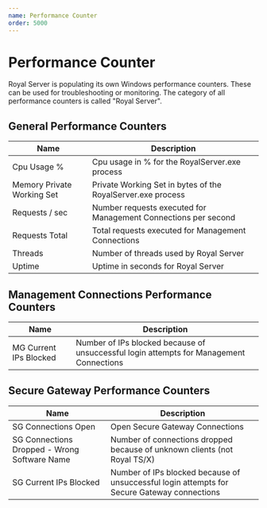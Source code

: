 ```yaml
---
name: Performance Counter
order: 5000
---
```


# Performance Counter

Royal Server is populating its own Windows performance counters. These can be used for troubleshooting or monitoring. The category of all performance counters is called "Royal Server".

## General Performance Counters

| Name                       | Description                                                    |
| -------------------------- | -------------------------------------------------------------- |
| Cpu Usage %                | Cpu usage in % for the RoyalServer.exe process                 |
| Memory Private Working Set | Private Working Set in bytes of the RoyalServer.exe process    |
| Requests / sec             | Number requests executed for Management Connections per second |
| Requests Total             | Total requests executed for Management Connections             |
| Threads                    | Number of threads used by Royal Server                         |
| Uptime                     | Uptime in seconds for Royal Server                             |

## Management Connections Performance Counters

| Name                   | Description                                                                             |
| ---------------------- | --------------------------------------------------------------------------------------- |
| MG Current IPs Blocked | Number of IPs blocked because of unsuccessful login attempts for Management Connections |

## Secure Gateway Performance Counters

| Name                                         | Description                                                                                 |
| -------------------------------------------- | ------------------------------------------------------------------------------------------- |
| SG Connections Open                          | Open Secure Gateway Connections                                                             |
| SG Connections Dropped - Wrong Software Name | Number of connections dropped because of unknown clients (not Royal TS/X)                   |
| SG Current IPs Blocked                       | Number of IPs blocked because of unsuccessful login attempts for Secure Gateway connections |

